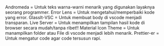 Andromeda = Untuk teks warna-warni menarik yang digunakan layaknya seorang programmer.
Error Lens = Untuk mengetahui/memperbaiki kode yang error.
GlassIt-VSC = Untuk membuat body di vscode menjadi transparan.
Live Server = Untuk menampilkan tampilan hasil kode di browser secara mudah/tanpa ribet!! 
Material Icon Theme = Untuk manampilkan folder atau File di vscode menjadi lebih menarik.
Prettier-er = Untuk mengatur code agar code tersusun rapi.
